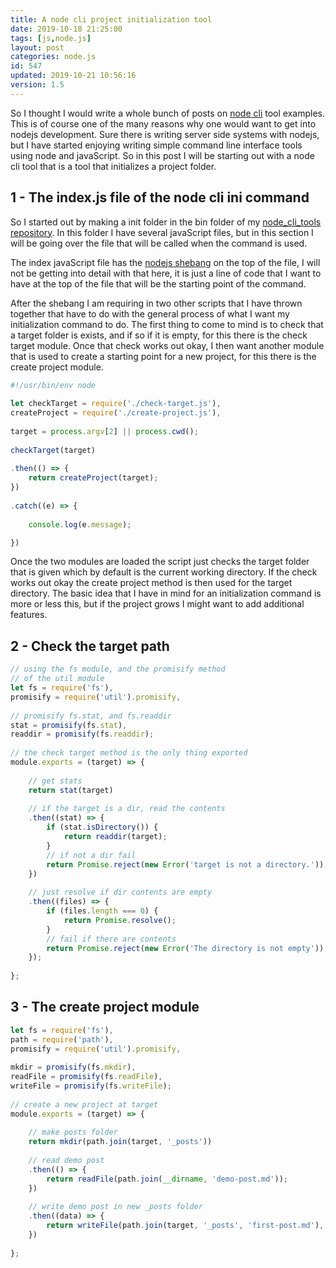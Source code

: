 ```yaml
---
title: A node cli project initialization tool
date: 2019-10-18 21:25:00
tags: [js,node.js]
layout: post
categories: node.js
id: 547
updated: 2019-10-21 10:56:16
version: 1.5
---
```


So I thought I would write a whole bunch of posts on [node cli](https://www.twilio.com/blog/how-to-build-a-cli-with-node-js) tool examples. This is of course one of the many reasons why one would want to get into nodejs development. Sure there is writing server side systems with nodejs, but I have started enjoying writing simple command line interface tools using node and javaScript. So in this post I will be starting out with a node cli tool that is a tool that initializes a project folder.

<!-- more -->

## 1 - The index.js file of the node cli ini command

So I started out by making a init folder in the bin folder of my [node_cli_tools repository](https://github.com/dustinpfister/node_cli_tools). In this folder I have several javaScript files, but in this section I will be going over the file that will be called when the command is used.

The index javaScript file has the [nodejs shebang](/2017/03/26/linux_shebang/) on the top of the file, I will not be getting into detail with that here, it is just a line of code that I want to have at the top of the file that will be the starting point of the command.

After the shebang I am requiring in two other scripts that I have thrown together that have to do with the general process of what I want my initialization command to do. The first thing to come to mind is to check that a target folder is exists, and if so if it is empty, for this there is the check target module. Once that check works out okay, I then want another module that is used to create a starting point for a new project, for this there is the create project module.

```js
#!/usr/bin/env node
 
let checkTarget = require('./check-target.js'),
createProject = require('./create-project.js'),
 
target = process.argv[2] || process.cwd();
 
checkTarget(target)
 
.then(() => {
    return createProject(target);
})
 
.catch((e) => {
 
    console.log(e.message);

})
```

Once the two modules are loaded the script just checks the target folder that is given which by default is the current working directory. If the check works out okay the create project method is then used for the target directory. The basic idea that I have in mind for an initialization command is more or less this, but if the project grows I might want to add additional features.

## 2 - Check the target path


```js
// using the fs module, and the promisify method
// of the util module
let fs = require('fs'),
promisify = require('util').promisify,
 
// promisify fs.stat, and fs.readdir
stat = promisify(fs.stat),
readdir = promisify(fs.readdir);
 
// the check target method is the only thing exported
module.exports = (target) => {
 
    // get stats
    return stat(target)
 
    // if the target is a dir, read the contents
    .then((stat) => {
        if (stat.isDirectory()) {
            return readdir(target);
        }
        // if not a dir fail
        return Promise.reject(new Error('target is not a directory.'));
    })
 
    // just resolve if dir contents are empty
    .then((files) => {
        if (files.length === 0) {
            return Promise.resolve();
        }
        // fail if there are contents
        return Promise.reject(new Error('The directory is not empty'));
    });
 
};
```

## 3 - The create project module

```js
let fs = require('fs'),
path = require('path'),
promisify = require('util').promisify,
 
mkdir = promisify(fs.mkdir),
readFile = promisify(fs.readFile),
writeFile = promisify(fs.writeFile);
 
// create a new project at target
module.exports = (target) => {
 
    // make posts folder
    return mkdir(path.join(target, '_posts'))
 
    // read demo post
    .then(() => {
        return readFile(path.join(__dirname, 'demo-post.md'));
    })
 
    // write demo post in new _posts folder
    .then((data) => {
        return writeFile(path.join(target, '_posts', 'first-post.md'), data);
    })
 
};
```